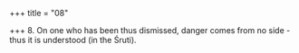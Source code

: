 +++
title = "08"

+++
8. On one who has been thus dismissed, danger comes from no side - thus it is understood (in the Śruti).
